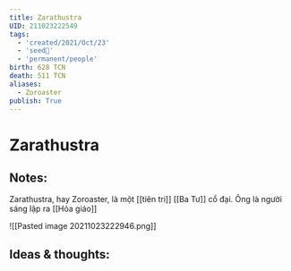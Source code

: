 ```yaml
---
title: Zarathustra
UID: 211023222549
tags:
  - 'created/2021/Oct/23'
  - 'seed🥜'
  - 'permanent/people'
birth: 628 TCN
death: 511 TCN
aliases:
  - Zoroaster
publish: True
---
```

# Zarathustra

## Notes:
Zarathustra, hay Zoroaster, là một [[tiên tri]] [[Ba Tư]] cổ đại. Ông là người sáng lập ra [[Hỏa giáo]]

![[Pasted image 20211023222946.png]]
## Ideas & thoughts:
